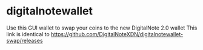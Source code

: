 # digitalnotewallet
Use this GUI wallet to swap your coins to the new DigitalNote 2.0 wallet
This link is identical to https://github.com/DigitalNoteXDN/digitalnotewallet-swap/releases
